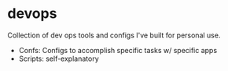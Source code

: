 devops
======

Collection of dev ops tools and configs I've built for personal use.
- Confs: Configs to accomplish specific tasks w/ specific apps
- Scripts: self-explanatory

